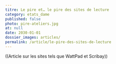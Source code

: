 ```yaml
---
titre: Le pire et… le pire des sites de lecture
category: etats_dame
published: false
photo: pire-ateliers.jpg
at: null
date: 2030-01-01
dossier_images: articles/
permalink: /article/le-pire-des-sites-de-lecture
---
```


((Article sur les sites tels que WattPad et Scribay))
